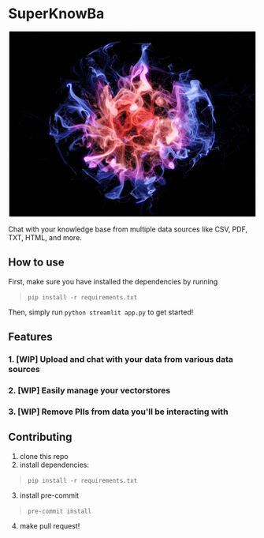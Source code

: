 # SuperKnowBa

<div align="center"><img src='assets/supernova.jpg' width=500></div>

Chat with your knowledge base from multiple data sources like CSV, PDF, TXT, HTML, and more.

## How to use
First, make sure you have installed the dependencies by running
> ```pip install -r requirements.txt```

Then, simply run `python streamlit app.py` to get started!

## Features
### 1. [WIP] Upload and chat with your data from various data sources
### 2. [WIP] Easily manage your vectorstores
### 3. [WIP] Remove PIIs from data you'll be interacting with

## Contributing
1. clone this repo
2. install dependencies:
> ```pip install -r requirements.txt```
3. install pre-commit
> ```pre-commit install```
4. make pull request!
